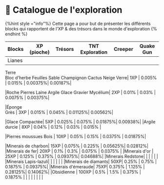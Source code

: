 # 🌳​ Catalogue de l'exploration

{%hint style ="info"%} Cette page a pour but de présenter les différents blocks qui rapportent de l'XP & des trésors dans le monde d'exploration {% endhint %}


| Blocks      | XP (pioche) |Trésors |TNT Exploration|Creeper|Quake Gun|
| ------------ | --------- |---------|---------|---------|---------|
|Lianes  
Terre   
Bloc d'herbe 
Feuilles 
Sable
Champignon
Cactus
Neige
Verre|    1XP    | 0.005%  |  0.015% | 0.00375%| 0.00187%|

|Roche
Pierres
Laine
Argile
Glace
Gravier
Mycélium|    2XP    | 0.01%   |  0.03%  | 0.0075% | 0.00375%|

|Éponge  
Grès  |    3XP    | 0.015%  |  0.045% | 0.01125%| 0.00562%|

|Glace Compactée|    5XP    | 0.025%  |  0.075% | 0.01875%| 0.00938%|
|Argile durcie |    8XP    |  0.04%  |  0.12%  | 0.03%   | 0.015%  |

|Pierres moussues
Bois |   10XP  |  0.05%  |  0.15%  | 0.0375% | 0.01875%|

|Minerais de charbon| 15XP |  0.075% | 0.225%  | 0.05625%| 0.02812%|
|Minerais de fer|   20XP   |  0.1%   | 0.3%    | 0.075%  | 0.0375% |
|Minerais d'or |    25XP   |  0.125% | 0.375%  | 0.09375%| 0.04688%|
|Minerais Redstone|           |         |         |         |         |
|Minerais Lapis-lazuli|           |         |         |         |         |
|Minerais de diamants| 50XP| 0.25%   | 0.75%   | 0.1875% | 0.09375%|
|Minerais d'émeraude|  75XP| 0.375%  | 1.125%  | 0.28125%| 0.14062%|
|Obsidienne    |  100XP    | 0.5%    | 1.5%    | 0.375%  | 0.1875% |
|              |           |         |         |         |         |
